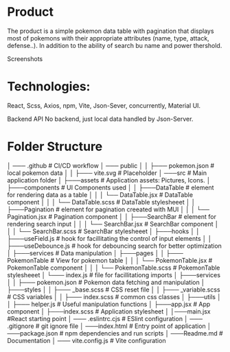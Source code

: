 # Product
The product is a simple pokemon data table with pagination that displays most of pokemons with their appropriate attributes (name, type, attack, defense..). In addition to the ability of search bu name and power thershold. 

Screenshots

# Technologies: 
React, Scss, Axios, npm, Vite, Json-Sever, concurrently, Material UI.


Backend API
No backend, just local data handled by Json-Server.

# Folder Structure
│ ─── .github # CI/CD workflow
│ ─── public
│ │ ├─── pokemon.json # local pokemon data
│ │ ├─── vite.svg # Placeholder 
│ ───src # Main application folder
│ ├───assets # Application assets: Pictures, Icons. 
│ ├───components # UI Components used
│ │ ├───DataTable # element for rendering data as a table
│ │ │ └── DataTable.jsx # DataTable component
│ │ │ └── DataTable.scss # DataTable stylesheeet
│ │ ├───Pagination # element for pagination creeated with MUI
│ │ │ └── Pagination.jsx # Pagination component
│ │ ├───SearchBar # element for rendering search input
│ │ │ └── SearchBar.jsx # SearchBar component
│ │ │ └── SearchBar.scss # SearchBar stylesheeet
│ ├───hooks
│ │ ├───useField.js # hook for facillitating the control of input elements
│ │ ├───useDebounce.js # hook for debouncing search for better optimization
│ ├───services # Data manipulation
│ ├───pages
│ │ ├─── PokemonTable # View for pokemon table 
│ │ │ └── PokemonTable.jsx # PokemonTable component
│ │ │ └── PokemonTable.scss # PokemonTable stylesheeet
│ └─── index.js # file for facillitationg imports
│ ├───services 
│ │ ├─── pokemon.json # Pokemon data fetching and manipulation
│ ├───styles
│ │ ├─── _base.scss # CSS reset file
│ │ ├─── _variable.scss # CSS variables
│ │ ├─── index.scss # common css classes 
│ ├───utils
│ │ ├─── helper.js # Useful manipulation functions
│ ├───app.jsx # App component
│ ├───index.scss # Application stylesheet
│ │───main.jsx #React starting point
│ ─── .eslintrc.cjs # ESlint configuration
│ ─── .gitignore # git ignore file
│ ───index.html # Entry point of application
│ ───package.json # npm dependencies and run scripts
│ ───Readme.md # Documentation
│ ─── vite.config.js # Vite configuration
